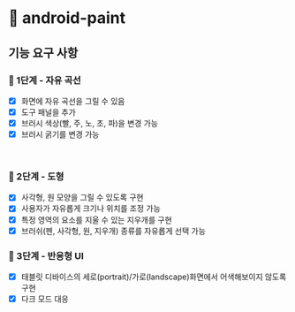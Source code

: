 # 🎨 android-paint

## 기능 요구 사항
### 🚀 1단계 - 자유 곡선
- [x] 화면에 자유 곡선을 그릴 수 있음
- [x] 도구 패널을 추가
- [x] 브러시 색상(빨, 주, 노, 초, 파)을 변경 가능
- [x] 브러시 굵기를 변경 가능

<br>

### 🚀 2단계 - 도형
- [x] 사각형, 원 모양을 그릴 수 있도록 구현
- [x] 사용자가 자유롭게 크기나 위치를 조정 가능
- [x] 특정 영역의 요소를 지울 수 있는 지우개를 구현
- [x] 브러쉬(펜, 사각형, 원, 지우개) 종류를 자유롭게 선택 가능

### 🚀 3단계 - 반응형 UI
- [x] 태블릿 디바이스의 세로(portrait)/가로(landscape)화면에서 어색해보이지 않도록 구현
- [x] 다크 모드 대응